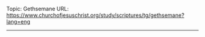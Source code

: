 Topic: Gethsemane
URL: https://www.churchofjesuschrist.org/study/scriptures/tg/gethsemane?lang=eng

---

